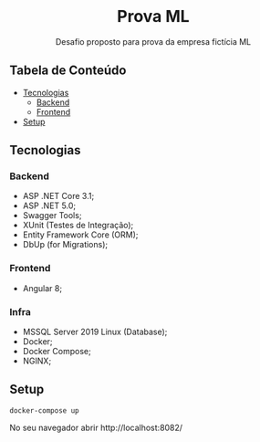 <br />
<p align="center">
  <h1 align="center">Prova ML</h1>

  <p align="center">
  Desafio proposto para prova da empresa fictícia ML
  </p>
</p>

<!-- TABLE OF CONTENTS -->
## Tabela de Conteúdo

* [Tecnologias](#tecnologias)
  * [Backend](#backend)
  * [Frontend](#frontend)
* [Setup](#setup)

## Tecnologias

### Backend

 - ASP .NET Core 3.1;
 - ASP .NET 5.0;
 - Swagger Tools;
 - XUnit (Testes de Integração);
 - Entity Framework Core (ORM);
 - DbUp (for Migrations);

### Frontend

- Angular 8;

### Infra

- MSSQL Server 2019 Linux (Database); 
- Docker;
- Docker Compose;
- NGINX;

## Setup

```
docker-compose up
```

No seu navegador abrir http://localhost:8082/